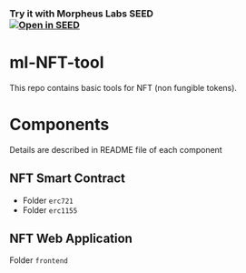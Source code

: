 ### Try it with Morpheus Labs SEED<br/>[![Open in SEED](https://morpheus-seed.infura-ipfs.io/ipfs/QmdLQKk1ygXJLN9aLp5gmyUi7sz51Cv8nY4dCgLWTiUr6R)](https://bps-t.morpheuslabs.io/pages/uploadproject/?f=factory1a42ukvqcqkl511f&p=https%3A%2F%2Fgithub.com%2FMorpheuslabs-io%2Fml-NFT-tool.git&installNode=true&startResources=true)

# ml-NFT-tool
This repo contains basic tools for NFT (non fungible tokens).

# Components

Details are described in README file of each component

## NFT Smart Contract

  - Folder `erc721`
  - Folder `erc1155`

## NFT Web Application

Folder `frontend`
